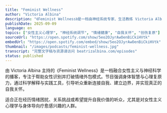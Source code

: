 ```yaml
---
title: "Feminist Wellness"
author: "Victoria Albina"
description: "《Feminist Wellness》是一档由神经系统专家、生活教练 Victoria Albina 主持的播客，致力于帮助女性摆脱情绪外包、建立自我价值与真实的自我关怀。节目融合女性主义心理学、整体医学与神经科学，探讨如何打破讨好型人格、功能性冻结等适应性模式。Victoria 提供实用的身体练习与认知框架，帮助听众重建与自我之间的连接。播客风格温暖而犀利，适合渴望心理成长与情绪复原的女性听众。"
publishDate: 2025-09-09
language: en
topics: ["女性主义心理学", "神经系统调节", "情绪健康", "自我关怀", "创伤复原"]
sourceUrl: "https://open.spotify.com/show/5eo2OJyrAwOenBiCkiHVtk"
embedUrl: "https://open.spotify.com/embed/show/5eo2OJyrAwOenBiCkiHVtk"
thumbnail: "/images/podcasts/feminist-wellness.jpg"
transcript: "完整文字稿与资源请访问 beatrizalbina.com/episodes"
status: published
---
```


由 Victoria Albina 主持的《Feminist Wellness》是一档融合女性主义与神经科学的播客，专注于帮助女性识别并打破情绪外包模式。节目强调身体智慧与心理复原力，通过科学解释与实践工具，引导听众重新连接自我、建立边界，并实现真正的自我关怀。

适合正在经历情绪困扰、关系挑战或希望提升自我价值的听众，尤其是对女性主义心理学与身体导向疗愈感兴趣的人群。
